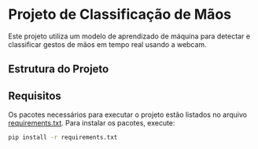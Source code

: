 # Projeto de Classificação de Mãos

Este projeto utiliza um modelo de aprendizado de máquina para detectar e classificar gestos de mãos em tempo real usando a webcam.

## Estrutura do Projeto

## Requisitos

Os pacotes necessários para executar o projeto estão listados no arquivo [requirements.txt](requirements.txt). Para instalar os pacotes, execute:

```sh
pip install -r requirements.txt
